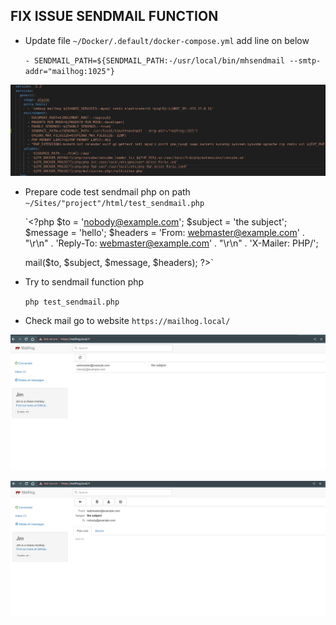 ## FIX ISSUE SENDMAIL FUNCTION

- Update file `~/Docker/.default/docker-compose.yml` add line on below

    `- SENDMAIL_PATH=${SENDMAIL_PATH:-/usr/local/bin/mhsendmail --smtp-addr="mailhog:1025"}`

![](../../imgs/issue_sendmail_function1.png)

- Prepare code test sendmail php on path `~/Sites/"project"/html/test_sendmail.php`


    `<?php
    $to      = 'nobody@example.com';
    $subject = 'the subject';
    $message = 'hello';
    $headers = 'From: webmaster@example.com' . "\r\n" .
        'Reply-To: webmaster@example.com' . "\r\n" .
        'X-Mailer: PHP/';

    mail($to, $subject, $message, $headers);
    ?>`


- Try to sendmail function php

    `php test_sendmail.php`

- Check mail go to website `https://mailhog.local/`

![](../../imgs/issue_sendmail_function2.png)


![](../../imgs/issue_sendmail_function3.png)
